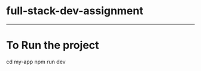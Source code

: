 ﻿# full-stack-dev-assignment
---------------------------------
# To Run the project
cd my-app npm run dev
